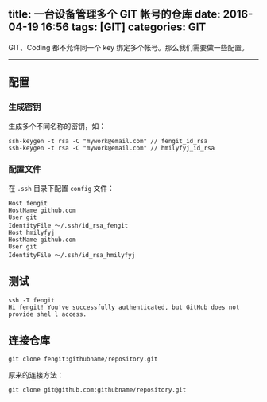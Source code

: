 title: 一台设备管理多个 GIT 帐号的仓库
date: 2016-04-19 16:56
tags: [GIT]
categories: GIT
---

GIT、Coding 都不允许同一个 key 绑定多个帐号。那么我们需要做一些配置。

<!-- more -->

---

## 配置

### 生成密钥

生成多个不同名称的密钥，如：

```
ssh-keygen -t rsa -C "mywork@email.com" // fengit_id_rsa
ssh-keygen -t rsa -C "mywork@email.com" // hmilyfyj_id_rsa
```

### 配置文件

在 `.ssh` 目录下配置 `config` 文件：

```
Host fengit
HostName github.com
User git
IdentityFile ～/.ssh/id_rsa_fengit
Host hmilyfyj
HostName github.com
User git
IdentityFile ～/.ssh/id_rsa_hmilyfyj
```

## 测试

```
ssh -T fengit
Hi fengit! You've successfully authenticated, but GitHub does not provide shel l access.
```

## 连接仓库

	git clone fengit:githubname/repository.git

原来的连接方法：

	git clone git@github.com:githubname/repository.git